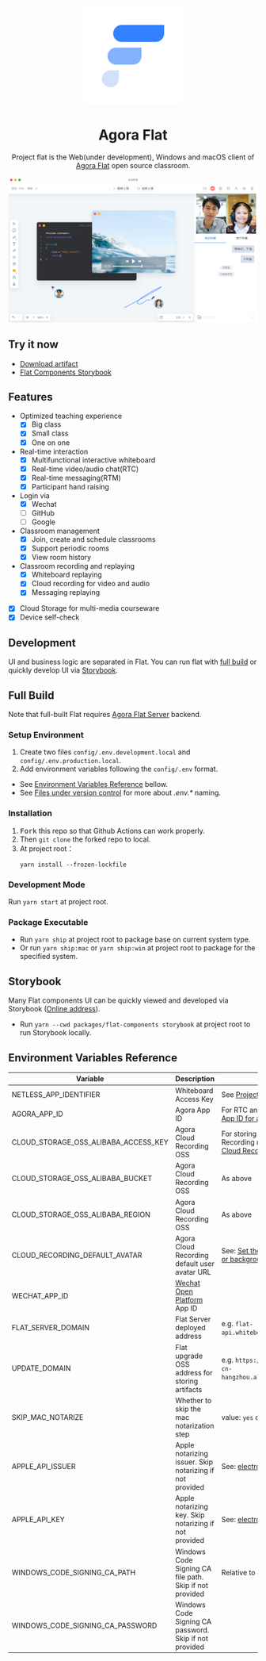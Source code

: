 <div align="center">
<img width="200" height="200" src="./assets/flat-logo.png">
<h1>Agora Flat</h1>
<p>Project flat is the Web(under development), Windows and macOS client of <a href="https://flat.whiteboard.agora.io/en/">Agora Flat</a> open source classroom.</p>
<img src="./assets/flat-showcase.png">
</div>

## Try it now

-   [Download artifact][flat-homepage]
-   [Flat Components Storybook][flat-storybook]

## Features

-   Optimized teaching experience
    -   [x] Big class
    -   [x] Small class
    -   [x] One on one
-   Real-time interaction
    -   [x] Multifunctional interactive whiteboard
    -   [x] Real-time video/audio chat(RTC)
    -   [x] Real-time messaging(RTM)
    -   [x] Participant hand raising
-   Login via
    -   [x] Wechat
    -   [ ] GitHub
    -   [ ] Google
-   Classroom management
    -   [x] Join, create and schedule classrooms
    -   [x] Support periodic rooms
    -   [x] View room history
-   Classroom recording and replaying
    -   [x] Whiteboard replaying
    -   [x] Cloud recording for video and audio
    -   [x] Messaging replaying
-   [x] Cloud Storage for multi-media courseware
-   [x] Device self-check

## Development

UI and business logic are separated in Flat. You can run flat with [full build](#full-build) or quickly develop UI via [Storybook](#storybook).

## Full Build

Note that full-built Flat requires [Agora Flat Server][flat-server] backend.

### Setup Environment

1. Create two files `config/.env.development.local` and `config/.env.production.local`.
1. Add environment variables following the `config/.env` format.

-   See [Environment Variables Reference](#%E7%8E%AF%E5%A2%83%E5%8F%98%E9%87%8F%E5%80%BC%E5%8F%82%E8%80%83) bellow.
-   See [Files under version control](https://github.com/kerimdzhanov/dotenv-flow#files-under-version-control) for more about _.env.\*_ naming.

### Installation

1. <kbd>Fork</kbd> this repo so that Github Actions can work properly.
2. Then `git clone` the forked repo to local.
3. At project root：
    ```shell
    yarn install --frozen-lockfile
    ```

### Development Mode

Run `yarn start` at project root.

### Package Executable

-   Run `yarn ship` at project root to package base on current system type.
-   Or run `yarn ship:mac` or `yarn ship:win` at project root to package for the specified system.

## Storybook

Many Flat components UI can be quickly viewed and developed via Storybook ([Online address][flat-storybook]).

-   Run `yarn --cwd packages/flat-components storybook` at project root to run Storybook locally.

## Environment Variables Reference

| Variable                             | Description                                              | Note                                                                                |
| ------------------------------------ | -------------------------------------------------------- | ----------------------------------------------------------------------------------- |
| NETLESS_APP_IDENTIFIER               | Whiteboard Access Key                                    | See [Projects and permissions][netless-auth]                                        |
| AGORA_APP_ID                         | Agora App ID                                             | For RTC and RTM. See [Use an App ID for authentication][agora-app-id-auth]          |
| CLOUD_STORAGE_OSS_ALIBABA_ACCESS_KEY | Agora Cloud Recording OSS                                | For storing RTC Cloud Recording media files. See [Cloud Recording][cloud-recording] |
| CLOUD_STORAGE_OSS_ALIBABA_BUCKET     | Agora Cloud Recording OSS                                | As above                                                                            |
| CLOUD_STORAGE_OSS_ALIBABA_REGION     | Agora Cloud Recording OSS                                | As above                                                                            |
| CLOUD_RECORDING_DEFAULT_AVATAR       | Agora Cloud Recording default user avatar URL            | See: [Set the background color or background image][cloud-recording-background]     |
| WECHAT_APP_ID                        | [Wechat Open Platform][open-wechat] App ID               |                                                                                     |
| FLAT_SERVER_DOMAIN                   | Flat Server deployed address                             | e.g. `flat-api.whiteboard.agora.io`                                                 |
| UPDATE_DOMAIN                        | Flat upgrade OSS address for storing artifacts           | e.g. `https://flat-storage.oss-cn-hangzhou.aliyuncs.com/versions`                   |
| SKIP_MAC_NOTARIZE                    | Whether to skip the mac notarization step                | value: `yes` or `no`                                                                |
| APPLE_API_ISSUER                     | Apple notarizing issuer. Skip notarizing if not provided | See: [electron-updater][electron-updater]                                           |
| APPLE_API_KEY                        | Apple notarizing key. Skip notarizing if not provided    | See: [electron-updater][electron-updater]                                           |
| WINDOWS_CODE_SIGNING_CA_PATH         | Windows Code Signing CA file path. Skip if not provided  | Relative to `desktop/main-app`                                                      |
| WINDOWS_CODE_SIGNING_CA_PASSWORD     | Windows Code Signing CA password. Skip if not provided   |                                                                                     |

[flat-homepage]: https://flat.whiteboard.agora.io/
[flat-server]: https://github.com/netless-io/flat-server
[flat-storybook]: https://netless-io.github.io/flat/storybook/
[open-wechat]: https://open.weixin.qq.com/
[netless-auth]: https://docs.agora.io/en/whiteboard/generate_whiteboard_token_at_app_server?platform=RESTful
[agora-app-id-auth]: https://docs.agora.io/en/Agora%20Platform/token#a-name--appidause-an-app-id-for-authentication
[cloud-recording]: https://docs.agora.io/en/cloud-recording/cloud_recording_api_rest?platform=RESTful#storageConfig
[cloud-recording-background]: https://docs.agora.io/en/cloud-recording/cloud_recording_layout?platform=RESTful#background
[electron-updater]: https://github.com/electron-userland/electron-builder/tree/master/packages/electron-updater
